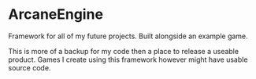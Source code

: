 # ArcaneEngine
Framework for all of my future projects. Built alongside an example game.

This is more of a backup for my code then a place to release a useable product.
Games I create using this framework however might have usable source code.
